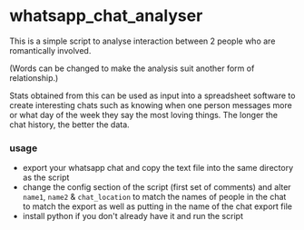 # whatsapp_chat_analyser

This is a simple script to analyse interaction between 2 people who are romantically involved.

(Words can be changed to make the analysis suit another form of relationship.)

Stats obtained from this can be used as input into a spreadsheet software to create interesting chats such as knowing when one person messages more or what day of the week they say the most loving things. The longer the chat history, the better the data.

### usage

- export your whatsapp chat and copy the text file into the same directory as the script
- change the config section of the script (first set of comments) and alter `name1`, `name2` & `chat_location` to match the names of people in the chat to match the export as well as putting in the name of the chat export file
- install python if you don't already have it and run the script
